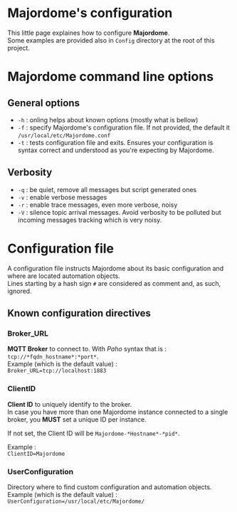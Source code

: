 Majordome's configuration
=========================

This little page explaines how to configure **Majordome**.<br>
Some examples are provided also in `Config` directory at the root of this project.

# Majordome command line options

## General options
- `-h` : onling helps about known options (mostly what is bellow)
- `-f` : specify Majordome's configuration file. If not provided, the default it `/usr/local/etc/Majordome.conf`
- `-t` : tests configuration file and exits. Ensures your configuration is syntax correct and understood as you're expecting by Majordome.

## Verbosity
- `-q` : be quiet, remove all messages but script generated ones
- `-v` : enable verbose messages
- `-r` : enable trace messages, even more verbose, noisy
- `-V` : silence topic arrival messages. Avoid verbosity to be polluted but incoming messages tracking which is very noisy.

# Configuration file

A configuration file instructs Majordome about its basic configuration and where are located automation objects.<br>
Lines starting by a hash sign `#` are considered as comment and, as such, ignored.

## Known configuration directives
### Broker_URL
**MQTT Broker** to connect to. With *Paho* syntax that is : `tcp://*fqdn_hostname*:*port*`.<br>
Example (which is the default value) :<br>
`Broker_URL=tcp://localhost:1883`

### ClientID
**Client ID** to uniquely identify to the broker.<br> In case you have more than one Majordome instance connected to a single broker, you **MUST** set a unique ID per instance.

If not set, the Client ID will be `Majordome-*Hostname*-*pid*`.

Example :<br>
`ClientID=Majordome`

### UserConfiguration
Directory where to find custom configuration and automation objects.<br>
Example (which is the default value) :<br>
``UserConfiguration=/usr/local/etc/Majordome/``
